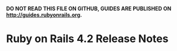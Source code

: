 **DO NOT READ THIS FILE ON GITHUB, GUIDES ARE PUBLISHED ON http://guides.rubyonrails.org.**

Ruby on Rails 4.2 Release Notes
===